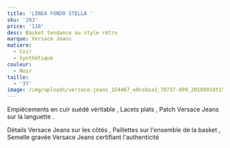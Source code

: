```yaml
---
title: 'LINEA FONDO STELLA '
sku: '203'
price: '110'
desc: Basket tendance au style rétro
marque: Versace Jeans
matiere:
  - Cuir
  - Synthétique
couleur:
  - Noir
taille:
  - '37'
image: /img/uploads/versace-jeans_154467_e0vsbsa1_70737-899_20180918t152533_01.jpg
---
```

Empiècements en cuir suédé véritable
, Lacets plats
, Patch Versace Jeans sur la languette
.

Détails Versace Jeans sur les côtés
, Paillettes sur l'ensemble de la basket
, Semelle gravée Versace Jeans certifiant l'authenticité
